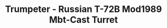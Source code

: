 ---
layout: product
title: "Trumpeter - Russian T-72B Mod1989 Mbt-Cast Turret"
price: "6300" 
desc: "N/A"
img_path: "/assets/img/TRU05564.jpg"
brand: "N/A"
available: false
special_offer: false
new: false
soon: false
cat: "010000"
subcat: "013400"
subsubcat: "0N/A"
sifra: "TRU05564"
popular: false
---